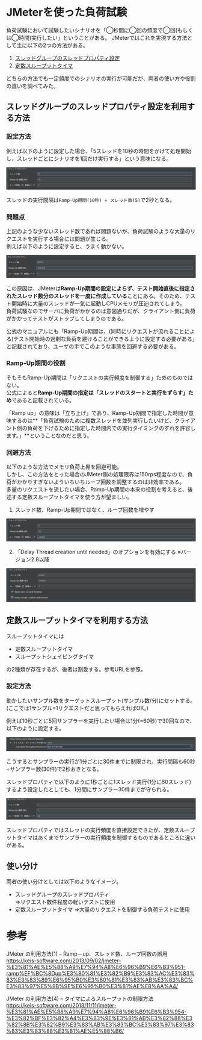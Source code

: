 # JMeterを使った負荷試験
負荷試験において試験したいシナリオを「◯秒間に◯回の頻度で◯回(もしくは◯時間)実行したい」ということがある。
JMeterではこれを実現する方法として主に以下の2つの方法がある。

1. [スレッドグループのスレッドプロパティ設定](#スレッドグループのスレッドプロパティ設定を利用する方法)
2. [定数スループットタイマ](#定数スループットタイマを利用する方法)

どちらの方法でも一定頻度でのシナリオの実行が可能だが、両者の使い方や役割の違いを調べてみた。

## スレッドグループのスレッドプロパティ設定を利用する方法
### 設定方法

例えば以下のように設定した場合、「5スレッドを10秒の時間をかけて処理開始し、スレッドごとにシナリオを1回だけ実行する」という意味になる。

![](Images/スレッドグループ設定1.PNG)

スレッドの実行間隔は`Ramp-Up期間(10秒) ÷ スレッド数(5)`で2秒となる。  

### 問題点

上記のような少ないスレッド数であれば問題ないが、負荷試験のような大量のリクエストを実行する場合には問題が生じる。  
例えば以下のように設定すると、うまく動かない。

![](Images/スレッドグループ設定2.PNG)

この原因は、JMeterは**Ramp-Up期間の設定によらず、テスト開始直後に指定されたスレッド数分のスレッドを一度に作成している**ことにある。そのため、テスト開始時に大量のスレッドが一気に起動しCPUメモリが圧迫されてしまう。  
負荷試験なのでサーバに負荷がかかるのは意図通りだが、クライアント側に負荷がかかってテストがストップしてしまうのである。

公式のマニュアルにも「Ramp-Up期間は、(同時にリクエストが流れることによる)テスト開始時の過剰な負荷を避けることができるように設定する必要がある」と記載されており、ユーザの手でこのような事態を回避する必要がある。

### Ramp-Up期間の役割

そもそもRamp-Up期間は「リクエストの実行頻度を制御する」ためのものではない。  
公式によると**Ramp-Up期間の指定は「スレッドのスタートと実行をずらす」ため**であると記載されている。

「Ramp up」の意味は「立ち上げ」であり、Ramp-Up期間で指定した時間が意味するのは**「負荷試験のために複数スレッドを並列実行したいけど、クライアント側の負荷を下げるために指定した時間内での実行タイミングのずれを許容します。」**ということなのだと思う。

### 回避方法

以下のような方法でメモリ負荷上昇を回避可能。  
しかし、この方法をとった場合のJMeter側の処理限界は150rps程度なので、負荷がかかりすぎないよういちいちループ回数を調整するのは非効率である。  
多量のリクエストを流したい場合、Ramp-Up期間の本来の役割を考えると、後述する定数スループットタイマを使う方が望ましい。

1. スレッド数、Ramp-Up期間ではなく、ループ回数を増やす

![](Images/スレッドグループ設定3.PNG)

2. 「Delay Thread creation until needed」のオプションを有効にする
	※バージョン2.8以降

![](Images/スレッドグループ設定4.PNG)



## 定数スループットタイマを利用する方法

スループットタイマには

- 定数スループットタイマ
- スループットシェイピングタイマ

の2種類が存在するが、後者は割愛する。参考URLを参照。

### 設定方法

動かしたいサンプル数をターゲットスループット(サンプル数/分)にセットする。  
(ここでは1サンプル=1リクエストだと思ってもらえればOK。)

例えば10秒ごとに5回サンプラーを実行したい場合は1分(=60秒)で30回なので、以下のように設定する。

![](Images/定数スループットタイマ設定1.PNG)

こうするとサンプラーの実行が1分ごとに30件までに制限され、実行間隔も60秒÷サンプラー数(30件)で2秒おきとなる。

スレッドプロパティで以下のように1秒ごとに1スレッド実行(1分に60スレッド)するよう設定したとしても、1分間にサンプラー30件までが守られる。

![](Images/スレッドグループ設定5.PNG)

スレッドプロパティではスレッドの実行頻度を直接設定できたが、定数スループットタイマはあくまでサンプラーの実行頻度を制御するものであるところに違いがある。

## 使い分け

両者の使い分けとしては以下のようなイメージ。

- スレッドグループのスレッドプロパティ  
	⇒リクエスト数件程度の軽いテストに使用
- 定数スループットタイマ
	⇒大量のリクエストを制御する負荷テストに使用


# 参考
JMeter の利用方法(1) – Ramp－up、スレッド数、ループ回数の誤用  
https://keis-software.com/2013/09/02/jmeter-%E3%81%AE%E5%88%A9%E7%94%A8%E6%96%B9%E6%B3%951-ramp%EF%BC%8Dup%E3%80%81%E3%82%B9%E3%83%AC%E3%83%83%E3%83%89%E6%95%B0%E3%80%81%E3%83%AB%E3%83%BC%E3%83%97%E5%9B%9E%E6%95%B0%E3%81%AE%E8%AA%A4/

JMeter の利用方法(4) – タイマによるスループットの制限方法  
https://keis-software.com/2013/11/11/jmeter-%E3%81%AE%E5%88%A9%E7%94%A8%E6%96%B9%E6%B3%954-%E3%82%BF%E3%82%A4%E3%83%9E%E3%81%AB%E3%82%88%E3%82%8B%E3%82%B9%E3%83%AB%E3%83%BC%E3%83%97%E3%83%83%E3%83%88%E3%81%AE%E5%88%B6/
